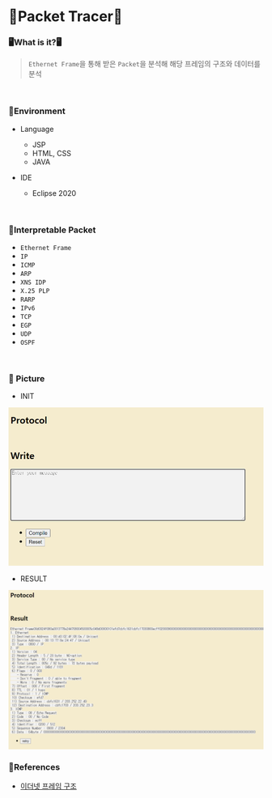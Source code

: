 # 📮Packet Tracer📮

### 🖥What is it?🖥

> `Ethernet Frame`을 통해 받은 `Packet`을 분석해 해당 프레임의 구조와 데이터를 분석

<br>

### 🔧Environment

- Language
    + JSP
    + HTML, CSS
    + JAVA

- IDE
    + Eclipse 2020

<br>

### 📖Interpretable Packet
- `Ethernet Frame`
- `IP`
- `ICMP`
- `ARP`
- `XNS IDP`
- `X.25 PLP`
- `RARP`
- `IPv6`
- `TCP`
- `EGP`
- `UDP`
- `OSPF`

<br>

### 📸 Picture
- INIT
<img src="https://github.com/DongGeon0908/PacketTracer/blob/master/pic/start%20Point.png">

- RESULT
<img src="https://github.com/DongGeon0908/PacketTracer/blob/master/pic/end%20Point.png">

<br>

### 📖References
- [이더넷 프레임 구조](http://www.ktword.co.kr/)